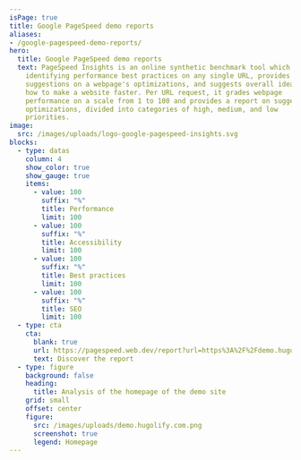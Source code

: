 ```yaml
---
isPage: true
title: Google PageSpeed demo reports
aliases:
- /google-pagespeed-demo-reports/
hero:
  title: Google PageSpeed demo reports
  text: PageSpeed Insights is an online synthetic benchmark tool which helps in
    identifying performance best practices on any single URL, provides
    suggestions on a webpage's optimizations, and suggests overall ideas of
    how to make a website faster. Per URL request, it grades webpage
    performance on a scale from 1 to 100 and provides a report on suggested
    optimizations, divided into categories of high, medium, and low
    priorities.
image:
  src: /images/uploads/logo-google-pagespeed-insights.svg
blocks:
  - type: datas
    column: 4
    show_color: true
    show_gauge: true
    items:
      - value: 100
        suffix: "%"
        title: Performance
        limit: 100
      - value: 100
        suffix: "%"
        title: Accessibility
        limit: 100
      - value: 100
        suffix: "%"
        title: Best practices
        limit: 100
      - value: 100
        suffix: "%"
        title: SEO
        limit: 100
  - type: cta
    cta:
      blank: true
      url: https://pagespeed.web.dev/report?url=https%3A%2F%2Fdemo.hugolify.io
      text: Discover the report
  - type: figure
    background: false
    heading:
      title: Analysis of the homepage of the demo site
    grid: small
    offset: center
    figure:
      src: /images/uploads/demo.hugolify.com.png
      screenshot: true
      legend: Homepage
---
```

